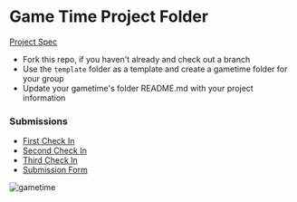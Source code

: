 # Game Time Project Folder
[Project Spec](https://github.com/turingschool/lesson_plans/blob/master/ruby_04-apis_and_scalability/gametime_project.markdown)

* Fork this repo, if you haven't already and check out a branch
* Use the `template` folder as a template and create a gametime folder for your group
* Update your gametime's folder README.md with your project information

### Submissions

- [First Check In](caleb_garret/check_in1.markdown)
- [Second Check In](template/check_in2.markdown)
- [Third Check In](template/check_in3.markdown)
- [Submission Form](template/submission_form.markdown)


![gametime](https://cdn3.vox-cdn.com/thumbor/y7CSnxt--WjfaYWNR9JR-aNkaUs=/0x0:640x427/1310x873/cdn0.vox-cdn.com/uploads/chorus_image/image/48983321/2016-03-02.0.0.jpg)
